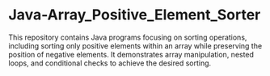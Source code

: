 # Java-Array_Positive_Element_Sorter
This repository contains Java programs focusing on sorting operations, including sorting only positive elements within an array while preserving the position of negative elements. It demonstrates array manipulation, nested loops, and conditional checks to achieve the desired sorting.
